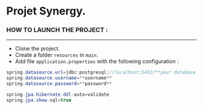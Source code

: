 # Projet Synergy.

### HOW TO LAUNCH THE PROJECT :

--- 
- Clone the project.
- Create a folder ```resources``` in ```main```.
- Add file ```application.properties``` with the following configuration :

```java
spring.datasource.url=jdbc:postgresql://localhost:5432/**your database name**
spring.datasource.username=**username**
spring.datasource.password=**password**

spring.jpa.hibernate.ddl-auto=validate
spring.jpa.show-sql=true
```
